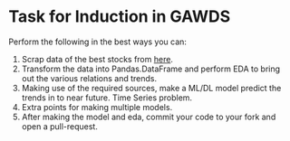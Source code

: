 ﻿# Task for Induction in GAWDS
Perform the following in the best ways you can:
1. Scrap data of the best stocks from [here]([https://finance.yahoo.com/most-active](https://finance.yahoo.com/most-active)).
2. Transform the data into Pandas.DataFrame and perform EDA to bring out the various relations and trends.
3. Making use of the required sources, make a ML/DL model predict the trends in to near future. Time Series problem.
4. Extra points for making multiple models.
5. After making the model and eda, commit your code to your fork and open a pull-request.

